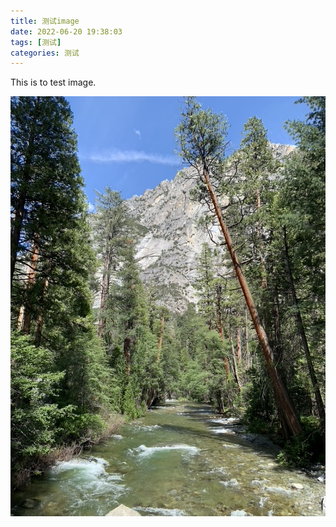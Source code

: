 ```yaml
---
title: 测试image
date: 2022-06-20 19:38:03
tags: [测试]
categories: 测试
---
```


This is to test image.

![King's Cayan](/images/test.jpeg)